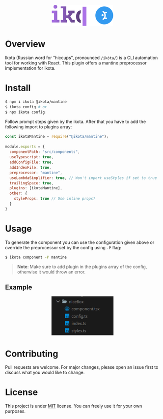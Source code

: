 <p align="center">
  <img alt="ikota" src="public/ikotamantine.svg" width="200" />
</p>

# Overview

Ikota (Russian word for "hiccups", pronounced `/ikóta/`) is a CLI
automation tool for working with React. This plugin offers a
mantine preprocessor implementation for ikota.

# Install

```bash
$ npm i ikota @ikota/mantine
$ ikota config # or
$ npx ikota config
```

Follow prompt steps given by the ikota. After that you have to
add the following import to plugins array:

```js
const ikotaMantine = require("@ikota/mantine");

module.exports = {
  componentPath: "src/components",
  useTypescript: true,
  addConfigFile: true,
  addIndexFile: true,
  preprocessor: "mantine",
  useLambdaSimplifier: true, // Won't import useStyles if set to true
  trailingSpace: true,
  plugins: [ikotaMantine],
  other: {
    styleProps: true // Use inline props?
  }
}
```

# Usage

To generate the component you can use the configuration given
above or override the preprocessor set by the config using `-P`
flag:

```bash
$ ikota component -P mantine
```

> **Note**: Make sure to add plugin in the plugins array of the
config, otherwise it would throw an error.

## Example

<p align="center">
  <img alt="Generating the component with Mantine" src="public/generatecomponent.png" width="40%" />
</p>

# Contributing

Pull requests are welcome. For major changes, please open an issue
first to discuss what you would like to change.

# License

This project is under [MIT](https://choosealicense.com/licenses/mit/)
license. You can freely use it for your own purposes.

